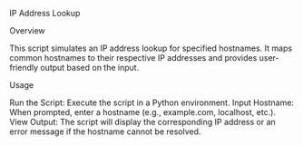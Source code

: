 IP Address Lookup 

Overview

This script simulates an IP address lookup for specified hostnames. It maps common hostnames to their respective IP addresses and provides user-friendly output based on the input.

Usage

Run the Script: Execute the script in a Python environment.
Input Hostname: When prompted, enter a hostname (e.g., example.com, localhost, etc.).
View Output: The script will display the corresponding IP address or an error message if the hostname cannot be resolved.
